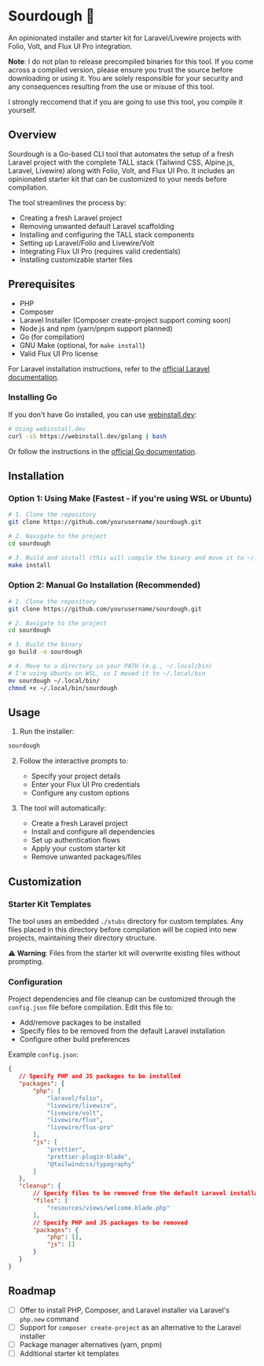 # Sourdough 🍞

An opinionated installer and starter kit for Laravel/Livewire projects with Folio, Volt, and Flux UI Pro integration.

**Note**: I do not plan to release precompiled binaries for this tool. If you come across a compiled version, please ensure you trust the source before downloading or using it. You are solely responsible for your security and any consequences resulting from the use or misuse of this tool.

I strongly reccomend that if you are going to use this tool, you compile it yourself.

## Overview

Sourdough is a Go-based CLI tool that automates the setup of a fresh Laravel project with the complete TALL stack (Tailwind CSS, Alpine.js, Laravel, Livewire) along with Folio, Volt, and Flux UI Pro. It includes an opinionated starter kit that can be customized to your needs before compilation.

The tool streamlines the process by:
- Creating a fresh Laravel project
- Removing unwanted default Laravel scaffolding
- Installing and configuring the TALL stack components
- Setting up Laravel/Folio and Livewire/Volt
- Integrating Flux UI Pro (requires valid credentials)
- Installing customizable starter files

## Prerequisites

- PHP
- Composer
- Laravel Installer (Composer create-project support coming soon)
- Node.js and npm (yarn/pnpm support planned)
- Go (for compilation)
- GNU Make (optional, for `make install`)
- Valid Flux UI Pro license

For Laravel installation instructions, refer to the [official Laravel documentation](https://laravel.com/docs/installation).

### Installing Go

If you don't have Go installed, you can use [webinstall.dev](https://webinstall.dev/):
```bash
# Using webinstall.dev
curl -sS https://webinstall.dev/golang | bash
```
Or follow the instructions in the [official Go documentation](https://golang.org/doc/install).

## Installation

### Option 1: Using Make (Fastest - if you're using WSL or Ubuntu)
```bash
# 1. Clone the repository
git clone https://github.com/yourusername/sourdough.git

# 2. Navigate to the project
cd sourdough

# 3. Build and install (this will compile the binary and move it to ~/.local/bin)
make install
```

### Option 2: Manual Go Installation (Recommended)
```bash
# 1. Clone the repository
git clone https://github.com/yourusername/sourdough.git

# 2. Navigate to the project
cd sourdough

# 3. Build the binary
go build -o sourdough

# 4. Move to a directory in your PATH (e.g., ~/.local/bin)
# I'm using Ubuntu on WSL, so I moved it to ~/.local/bin
mv sourdough ~/.local/bin/
chmod +x ~/.local/bin/sourdough
```

## Usage

1. Run the installer:
```bash
sourdough
```

2. Follow the interactive prompts to:
   - Specify your project details
   - Enter your Flux UI Pro credentials
   - Configure any custom options

3. The tool will automatically:
   - Create a fresh Laravel project
   - Install and configure all dependencies
   - Set up authentication flows
   - Apply your custom starter kit
   - Remove unwanted packages/files

## Customization

### Starter Kit Templates

The tool uses an embedded `./stubs` directory for custom templates. Any files placed in this directory before compilation will be copied into new projects, maintaining their directory structure.

⚠️ **Warning**: Files from the starter kit will overwrite existing files without prompting.

### Configuration

Project dependencies and file cleanup can be customized through the `config.json` file before compilation. Edit this file to:
- Add/remove packages to be installed
- Specify files to be removed from the default Laravel installation
- Configure other build preferences

Example `config.json`:
```json
{
   // Specify PHP and JS packages to be installed
   "packages": {
       "php": [
           "laravel/folio",
           "livewire/livewire",
           "livewire/volt",
           "livewire/flux",
           "livewire/flux-pro"
       ],
       "js": [
           "prettier",
           "prettier-plugin-blade",
           "@tailwindcss/typography"
       ]
   },
   "cleanup": {
       // Specify files to be removed from the default Laravel installation
       "files": [
           "resources/views/welcome.blade.php"
       ],
       // Specify PHP and JS packages to be removed
       "packages": {
           "php": [],
           "js": []
       }
   }
}
```

## Roadmap

- [ ] Offer to install PHP, Composer, and Laravel installer via Laravel's `php.new` command
- [ ] Support for `composer create-project` as an alternative to the Laravel installer
- [ ] Package manager alternatives (yarn, pnpm)
- [ ] Additional starter kit templates
